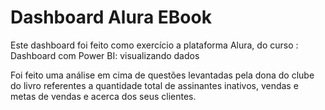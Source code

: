 # Dashboard Alura EBook

Este dashboard foi feito como exercício a plataforma Alura, do curso : Dashboard com Power BI: visualizando dados

Foi feito uma análise em cima de questões levantadas pela dona do clube do livro referentes a quantidade total de assinantes inativos, vendas e metas de vendas e acerca dos seus clientes.
